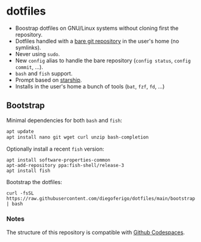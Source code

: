 # dotfiles

- Boostrap dotfiles on GNU/Linux systems without cloning first the repository.
- Dotfiles handled with a [bare git repository](https://www.atlassian.com/git/tutorials/dotfiles) 
in the user's home (no symlinks).
- Never using `sudo`.
- New `config` alias to handle the bare repository (`config status`, `config commit`, ...).
- `bash` and `fish` support.
- Prompt based on [starship](https://starship.rs/).
- Installs in the user's home a bunch of tools (`bat`, `fzf`, `fd`, ...)

## Bootstrap

Minimal dependencies for both `bash` and `fish`:

```bash
apt update
apt install nano git wget curl unzip bash-completion
```

Optionally install a recent `fish` version: 

```
apt install software-properties-common
apt-add-repository ppa:fish-shell/release-3
apt install fish
```

Bootstrap the dotfiles:

```
curl -fsSL https://raw.githubusercontent.com/diegoferigo/dotfiles/main/bootstrap | bash
```

### Notes

The structure of this repository is compatible with [Github Codespaces](https://docs.github.com/en/free-pro-team@latest/github/developing-online-with-codespaces/personalizing-codespaces-for-your-account).
